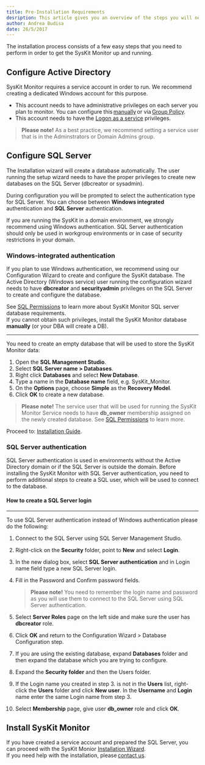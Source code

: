 ```yaml
---
title: Pre-Installation Requirements
desription: This article gives you an overview of the steps you will need to perform in order to prepare your server environment for the SysKit Monitor installation.
author: Andrea Budisa
date: 26/5/2017
---
```

The installation process consists of a few easy steps that you need to perform in order to get the SysKit Monitor up and running.

## Configure Active Directory

SysKit Monitor requires a service account in order to run. We recommend creating a dedicated Windows account for this purpose.

+ This account needs to have administrative privileges on each server you plan to monitor. You can configure this [manually](#internal/how-to/service-accounts/add-service-user-manually) or via [Group Policy](#internal/how-to/service-accounts/add-service-user-group-policy).
+ This account needs to have the [Logon as a service](#internal/how-to/service-accounts/add-service-user-group-policy) privileges.

> __Please note!__ As a best practice, we recommend setting a service user that is in the Adminstrators or Domain Admins group.

## Configure SQL Server

The Installation wizard will create a database automatically. The user running the setup wizard needs to have the proper privileges to create new databases on the SQL Server (dbcreator or sysadmin).

During configuration you will be prompted to select the authentication type for SQL Server. You can choose between __Windows integrated__ authentication and __SQL Server__ authentication.

If you are running the SysKit in a domain environment, we strongly recommend using Windows authentication. SQL Server authentication should only be used in workgroup environments or in case of security restrictions in your domain.

### Windows-integrated authentication

If you plan to use Windows authentication, we recommend using our Configuration Wizard to create and configure the SysKit database. The Active Directory (Windows service) user running the configuration wizard needs to have __dbcreator__ and __securityadmin__ privileges on the SQL Server to create and configure the database.

See [SQL Permissions](#internal/installation-configuration/configuration-wizard/sql-permissions/create-sql-login) to learn more about SysKit Monitor SQL server database requirements.   
If you cannot obtain such privileges, install the SysKit Monitor database __manually__ (or your DBA will create a DB).

___

You need to create an empty database that will be used to store the SysKit Monitor data:

1. Open the __SQL Management Studio__.
2. Select __SQL Server name > Databases__.
3. Right click __Databases__ and select __New Database__.
4. Type a name in the __Database name__ field, e.g. SysKit_Monitor.
5. On the __Options__ page, choose __Simple__ as the __Recovery Model__.
6. Click __OK__ to create a new database.

> __Please note!__ The service user that will be used for running the SysKit Monitor Service needs to have __db_owner__ membership assigned on the newly created database. See [SQL Permissions](#internal/installation-configuration/configuration-wizard/sql-permissions/connect-existing-db-privileges) to learn more.

Proceed to: [Installation Guide](#internal/installation-configuration/install-wizard/install-monitor).

### SQL Server authentication

SQL Server authentication is used in environments without the Active Directory domain or if the SQL Server is outside the domain. Before installing the SysKit Monitor with SQL Server authentication, you need to perform additional steps to create a SQL user, which will be used to connect to the database.

#### How to create a SQL Server login
___

To use SQL Server authentication instead of Windows authentication please do the following:
1. Connect to the SQL Server using SQL Server Management Studio.
2. Right-click on the __Security__ folder, point to __New__ and select __Login__.
3. In the new dialog box, select __SQL Server authentication__ and in Login name field type a new SQL Server login.
4. Fill in the Password and Confirm password fields.
   > __Please note!__ You need to remember the login name and password as you will use them to connect to the SQL Server using SQL Server authentication.

5. Select __Server Roles__ page on the left side and make sure the user has __dbcreator__ role.
6. Click __OK__ and return to the Configuration Wizard > Database Configuration step.
7. If you are using the existing database, expand __Databases__ folder and then expand the database which you are trying to configure.
8. Expand the __Security folder__ and then the Users folder.
9. If the Login name you created in step 3. is not in the __Users__ list, right-click the __Users__ folder and click __New user__. In the __Username__ and __Login__ name enter the same Login name from step 3.
10. Select __Membership__ page, give user __db_owner__ role and click __OK__.

## Install SysKit Monitor

If you have created a service account and prepared the SQL Server, you can proceed with the SysKit Monior [Installation Wizard](#internal/installation-configuration/install-wizard/install-monitor).  
If you need help with the installation, please [contact us](https://www.syskit.com/support/contact-us/).